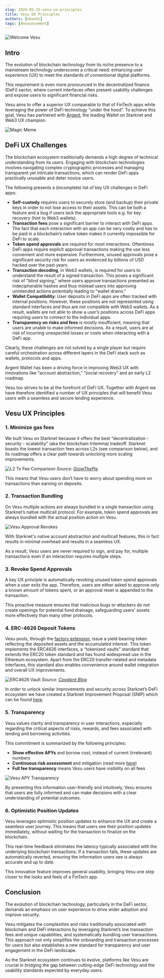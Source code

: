 ```yaml
---
slug: 2024-05-15-vesu-ux-principles
title: Vesu UX Principles
authors: [nbundi]
tags: [Announcement]
---
```


![Welcome Vesu](banner_c.png)


## Intro

The evolution of blockchain technology from its niche presence to a mainstream technology underscores a critical need: enhancing user experience (UX) to meet the standards of conventional digital platforms.

This requirement is even more pronounced in the decentralized finance (DeFi) sector, where current interfaces often present usability challenges and expose users to significant financial risks.

Vesu aims to offer a superior UX comparable to that of FinTech apps while leveraging the power of DeFi technology “under the hood”. To achieve this goal, Vesu has partnered with [Argent](https://argent.xyz), the leading Wallet on Starknet and Web3 UX champion.


![Magic Meme](./magic-meme.png "Magic Meme")


## DeFi UX Challenges

The blockchain ecosystem traditionally demands a high degree of technical understanding from its users. Engaging with blockchain technologies involves navigating complex cryptographic processes and managing transparent yet intricate transactions, which can render DeFi apps practically unusable and deter novice users. 

The following presents a (incomplete) list of key UX challenges in DeFi apps:

* **Self-custody** requires users to securely store (and backup) their private keys in order to not lose access to their assets. This can be both a feature and a bug if users lack the appropriate tools e.g. for key recovery (hint to Web3 wallets).
* **Transaction fees** pose a significant barrier to interact with DeFi apps. The fact that each interaction with an app can be very costly and has to be paid in a blockchain’s native token makes it currently impossible for DeFi to scale.
* **Token spend approvals** are required for most interactions. Oftentimes DeFi apps require explicit approval transactions making the use less convenient and more expensive. Furthermore, unused approvals pose a significant security risk for users as evidenced by billions of USD hacked over the past years.
* **Transaction decoding**, in Web3 wallets, is required for users to understand the result of a signed transaction. This poses a significant risk of "blind signing," where users approve transactions presented as indecipherable hashes and thus mislead users into approving unintended actions potentially leading to "wallet drains."
* **Wallet Compatibility**: User deposits in DeFi apps are often tracked with internal positions. However, these positions are not represented using standard interfaces and thus are not compatible with Web3 wallets. As a result, wallets are not able to show a user’s positions across DeFi apps requiring users to connect to the individual apps.
* **Transparency on risks and fees** is mostly insufficient, meaning that users are unable to make informed decisions. As a result, users are at risk of incurring unexpected losses or costs when interacting with a DeFi app.

Clearly, these challenges are not solved by a single player but require careful orchestration across different layers in the DeFi stack such as wallets, protocols and apps. 

Argent Wallet has been a driving force in improving Web3 UX with innovations like “account abstraction,” “social recovery” and an early L2 roadmap.

Vesu too strives to be at the forefront of DeFi UX. Together with Argent we have therefore identified a number of UX principles that will benefit Vesu users with a seamless and secure lending experience. 


## Vesu UX Principles


### 1. Minimize gas fees

We built Vesu on Starknet because it offers the best “decentralization - security - scalability” (aka the blockchain trilemma) tradeoff. Starknet boasts the lowest transaction fees across L2s (see comparison below), and its roadmap offers a clear path towards unlocking more scaling improvements.

![L2 Tx Fee Comparison](./l2-tx-fee-comparison.png "L2 Tx Fee Comparison")
_Source: [GrowThePie](https://fees.growthepie.xyz)_

This means that Vesu users don’t have to worry about spending more on transactions than earning on deposits.


### 2. Transaction Bundling

On Vesu multiple actions are always bundled in a single transaction using Starknet’s native multicall protocol. For example, token spend approvals are always bundled with the actual position action on Vesu. 

![Vesu Approval Revokes](./vesu-tx-bundling.png "Vesu Approval Revokes")

With Starknet's native account abstraction and multicall features, this in fact results in minimal overhead and results in a seamless UX.

As a result, Vesu users are never required to sign, and pay for, multiple transactions even if an interaction requires multiple steps.


### 3. Revoke Spend Approvals

A key UX principle is automatically revoking unused token spend approvals when a user exits the app. Therefore, users are either asked to approve only a known amount of tokens spent, or an approval reset is appended to the transaction.

This proactive measure ensures that malicious bugs or attackers do not create openings for potential fund drainage, safeguarding users' assets more effectively than many other protocols.


### 4. ERC-4626 Deposit Tokens

Vesu pools, through the [factory extension](https://docs.vesu.xyz/blog/2024-04-03-vesu-lending-hooks#factory-extension), issue a yield-bearing token reflecting the deposited assets and the accumulated interest. This token implements the ERC4626 interfaces, a “tokenized vaults” standard that extends the ERC20 token standard and has found widespread use in the Ethereum ecosystem. Apart from the ERC20 transfer-related and metadata interfaces, this standard also enables convenience around wallet integration and overall UX improvements.

![ERC4626 Vault](./4626-vault.png "ERC4626 Vault")
_Source: [Covalent Blog](https://www.covalenthq.com/docs/unified-api/guides/what-is-erc-4626-the-tokenized-vault-standard/)_

In order to unlock similar improvements and security across Starknet’s DeFi ecosystem we have created a Starknet Improvement Proposal (SNIP) which can be found [here](https://github.com/starknet-io/SNIPs/pull/85).


### 5. Transparency

Vesu values clarity and transparency in user interactions, especially regarding the critical aspects of risks, rewards, and fees associated with lending and borrowing activities. 

This commitment is summarized by the following principles:

* **Show effective APYs** and borrow cost, instead of current (irrelevant) numbers
* **Continuous risk assessment** and mitigation (read more [here](https://docs.vesu.xyz/blog/2024-04-23-vesu-risk-framework))
* **Full fee transparency** means Vesu users have visibility on all fees

![Vesu APY Transparency](./vesu-fee-transparency.png "Vesu APY Transparency")

By presenting this information user-friendly and intuitively, Vesu ensures that users are fully informed and can make decisions with a clear understanding of potential outcomes.


### 6. Optimistic Position Updates 

Vesu leverages optimistic position updates to enhance the UX and create a seamless user journey. This means that users see their position updates immediately, without waiting for the transaction to finalize on the blockchain. 


This real-time feedback eliminates the latency typically associated with the underlying blockchain transactions. If a transaction fails, these updates are automatically reverted, ensuring the information users see is always accurate and up to date.

This innovative feature improves general usability, bringing Vesu one step closer to the looks and feels of a FinTech app.


## Conclusion

The evolution of blockchain technology, particularly in the DeFi sector, demands an emphasis on user experience to drive wider adoption and improve security. 

Vesu mitigates the complexities and risks traditionally associated with blockchain and DeFi interactions by leveraging Starknet’s low transaction fees and unique capabilities, and systematically bundling user transactions. This approach not only simplifies the onboarding and transaction processes for users but also establishes a new standard for transparency and user engagement in the DeFi landscape.

As the Starknet ecosystem continues to evolve, platforms like Vesu are crucial in bridging the gap between cutting-edge DeFi technology and the usability standards expected by everyday users.
